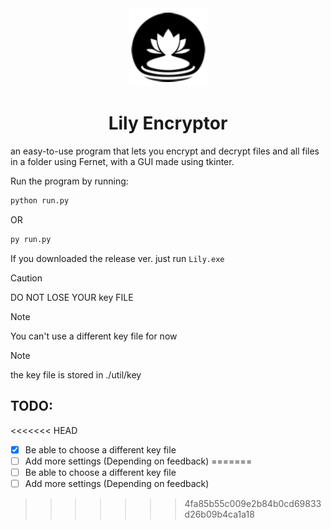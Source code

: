 <div align="center">
<img src='./docs/Logo.png'/>
<h1>Lily Encryptor</h1>
</div>
an easy-to-use program that lets you encrypt and decrypt files and all files in a folder using Fernet, with a GUI made using tkinter.




Run the program by running:
```bash
python run.py
```
OR
```bash
py run.py
```

If you downloaded the release ver.
just run ``` Lily.exe ```

> [!CAUTION]
> DO NOT LOSE YOUR key FILE


> [!NOTE]
> You can't use a different key file for now

> [!NOTE]
> the key file is stored in ./util/key


## TODO:
<<<<<<< HEAD
- [x] Be able to choose a different key file
- [ ] Add more settings (Depending on feedback)
=======
- [ ] Be able to choose a different key file
- [ ] Add more settings (Depending on feedback)
>>>>>>> 4fa85b55c009e2b84b0cd69833d26b09b4ca1a18
